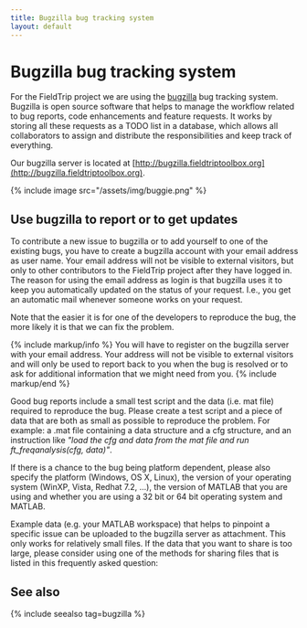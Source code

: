 ```yaml
---
title: Bugzilla bug tracking system
layout: default
---
```


# Bugzilla bug tracking system

For the FieldTrip project we are using the [bugzilla](http://www.bugzilla.org) bug tracking system. Bugzilla is open source software that helps to manage the workflow related to bug reports, code enhancements and feature requests. It works by storing all these requests as a TODO list in a database, which allows all collaborators to assign and distribute the responsibilities and keep track of everything.

Our bugzilla server is located at [http://bugzilla.fieldtriptoolbox.org](http://bugzilla.fieldtriptoolbox.org).

{% include image src="/assets/img/buggie.png" %}

## Use bugzilla to report or to get updates

To contribute a new issue to bugzilla or to add yourself to one of the existing bugs, you have to create a bugzilla account with your email address as user name. Your email address will not be visible to external visitors, but only to other contributors to the FieldTrip project after they have logged in. The reason for using the email address as login is that bugzilla uses it to keep you automatically updated on the status of your request. I.e., you get an automatic mail whenever someone works on your request.

Note that the easier it is for one of the developers to reproduce the bug, the more likely it is that we can fix the problem.

{% include markup/info %}
You will have to register on the bugzilla server with your email address. Your address will not be visible to external visitors and will only be used to report back to you when the bug is resolved or to ask for additional information that we might need from you.
{% include markup/end %}

Good bug reports include a small test script and the data (i.e. mat file) required to reproduce the bug. Please create a test script and a piece of data that are both as small as possible to reproduce the problem. For example: a .mat file containing a data structure and a cfg structure, and an instruction like *"load the cfg and data from the mat file and run ft_freqanalysis(cfg, data)"*.

If there is a chance to the bug being platform dependent, please also specify the platform (Windows, OS X, Linux), the version of your operating system (WinXP, Vista, Redhat 7.2, ...), the version of MATLAB that you are using and whether you are using a 32 bit or 64 bit operating system and MATLAB.

Example data (e.g. your MATLAB workspace) that helps to pinpoint a specific issue can be uploaded to the bugzilla server as attachment. This only works for relatively small files. If the data that you want to share is too large, please consider using one of the methods for sharing files that is listed in this frequently asked question:

## See also

{% include seealso tag=bugzilla %}
